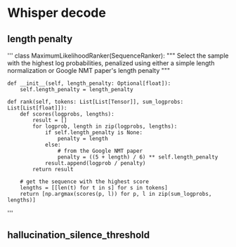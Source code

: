 # Whisper decode

## length penalty

'''
class MaximumLikelihoodRanker(SequenceRanker):
    """
    Select the sample with the highest log probabilities, penalized using either
    a simple length normalization or Google NMT paper's length penalty
    """

    def __init__(self, length_penalty: Optional[float]):
        self.length_penalty = length_penalty

    def rank(self, tokens: List[List[Tensor]], sum_logprobs: List[List[float]]):
        def scores(logprobs, lengths):
            result = []
            for logprob, length in zip(logprobs, lengths):
                if self.length_penalty is None:
                    penalty = length
                else:
                    # from the Google NMT paper
                    penalty = ((5 + length) / 6) ** self.length_penalty
                result.append(logprob / penalty)
            return result

        # get the sequence with the highest score
        lengths = [[len(t) for t in s] for s in tokens]
        return [np.argmax(scores(p, l)) for p, l in zip(sum_logprobs, lengths)]
'''

## hallucination_silence_threshold